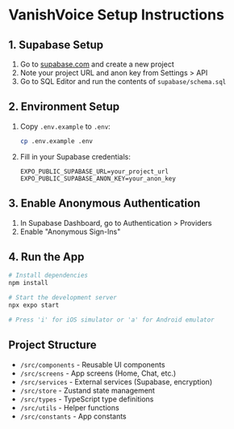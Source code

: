 # VanishVoice Setup Instructions

## 1. Supabase Setup

1. Go to [supabase.com](https://supabase.com) and create a new project
2. Note your project URL and anon key from Settings > API
3. Go to SQL Editor and run the contents of `supabase/schema.sql`

## 2. Environment Setup

1. Copy `.env.example` to `.env`:
   ```bash
   cp .env.example .env
   ```

2. Fill in your Supabase credentials:
   ```
   EXPO_PUBLIC_SUPABASE_URL=your_project_url
   EXPO_PUBLIC_SUPABASE_ANON_KEY=your_anon_key
   ```

## 3. Enable Anonymous Authentication

1. In Supabase Dashboard, go to Authentication > Providers
2. Enable "Anonymous Sign-Ins"

## 4. Run the App

```bash
# Install dependencies
npm install

# Start the development server
npx expo start

# Press 'i' for iOS simulator or 'a' for Android emulator
```

## Project Structure

- `/src/components` - Reusable UI components
- `/src/screens` - App screens (Home, Chat, etc.)
- `/src/services` - External services (Supabase, encryption)
- `/src/store` - Zustand state management
- `/src/types` - TypeScript type definitions
- `/src/utils` - Helper functions
- `/src/constants` - App constants